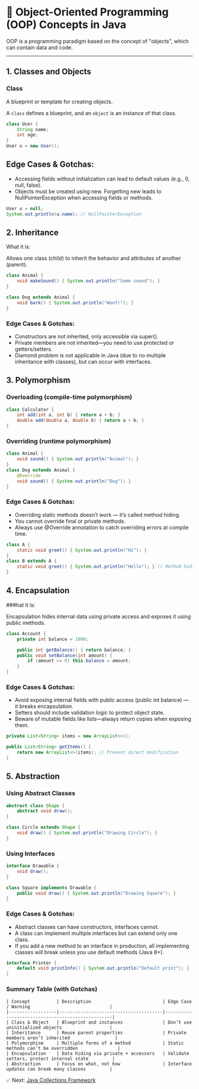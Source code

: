 # 🧱 Object-Oriented Programming (OOP) Concepts in Java

OOP is a programming paradigm based on the concept of "objects", which can contain data and code.

---

##  1. Classes and Objects

###  Class
A blueprint or template for creating objects.

A `class` defines a blueprint, and an `object` is an instance of that class.

```java
class User {
    String name;
    int age;
}
User u = new User();
```
##  Edge Cases & Gotchas:
-	Accessing fields without initialization can lead to default values (e.g., 0, null, false).
-	Objects must be created using new. Forgetting new leads to NullPointerException when accessing fields or methods.


```java
User u = null;
System.out.println(u.name); // NullPointerException
```
## 2. Inheritance

 What it is:

Allows one class (child) to inherit the behavior and attributes of another (parent).
```java
class Animal {
    void makeSound() { System.out.println("Some sound"); }
}

class Dog extends Animal {
    void bark() { System.out.println("Woof!"); }
}
```
### Edge Cases & Gotchas:
-	Constructors are not inherited, only accessible via super().
-	Private members are not inherited—you need to use protected or getters/setters.
-	Diamond problem is not applicable in Java (due to no multiple inheritance with classes), but can occur with interfaces.

## 3. Polymorphism

### Overloading (compile-time polymorphism)
```java
class Calculator {
    int add(int a, int b) { return a + b; }
    double add(double a, double b) { return a + b; }
}
```
### Overriding (runtime polymorphism)
```java
class Animal {
    void sound() { System.out.println("Animal"); }
}
class Dog extends Animal {
    @Override
    void sound() { System.out.println("Dog"); }
}
```
### Edge Cases & Gotchas:
-	Overriding static methods doesn’t work — it’s called method hiding.
-	You cannot override final or private methods.
-	Always use @Override annotation to catch overriding errors at compile time.
```java
class A {
    static void greet() { System.out.println("Hi"); }
}
class B extends A {
    static void greet() { System.out.println("Hello"); } // Method hiding
}
```
## 4. Encapsulation
 ###hat it is:

Encapsulation hides internal data using private access and exposes it using public methods.
```java
class Account {
    private int balance = 1000;

    public int getBalance() { return balance; }
    public void setBalance(int amount) {
        if (amount >= 0) this.balance = amount;
    }
}
```
### Edge Cases & Gotchas:
-	Avoid exposing internal fields with public access (public int balance) — it breaks encapsulation.
-	Setters should include validation logic to protect object state.
-	Beware of mutable fields like lists—always return copies when exposing them.
```java
private List<String> items = new ArrayList<>();

public List<String> getItems() {
    return new ArrayList<>(items); // Prevent direct modification
}
```
## 5. Abstraction

### Using Abstract Classes
```java
abstract class Shape {
    abstract void draw();
}

class Circle extends Shape {
    void draw() { System.out.println("Drawing Circle"); }
}
```
### Using Interfaces
```java
interface Drawable {
    void draw();
}

class Square implements Drawable {
    public void draw() { System.out.println("Drawing Square"); }
}
```
### Edge Cases & Gotchas:
-	Abstract classes can have constructors, interfaces cannot.
-	A class can implement multiple interfaces but can extend only one class.
-	If you add a new method to an interface in production, all implementing classes will break unless you use default methods (Java 8+).
```java
interface Printer {
    default void printInfo() { System.out.println("Default print"); }
}
```
### Summary Table (with Gotchas)
```text
| Concept          | Description                           | Edge Case / Warning                              |
|------------------|---------------------------------------|--------------------------------------------------|
| Class & Object   | Blueprint and instances               | Don’t use uninitialized objects                  |
| Inheritance      | Reuse parent properties               | Private members aren’t inherited                 |
| Polymorphism     | Multiple forms of a method            | Static methods can’t be overridden               |
| Encapsulation    | Data hiding via private + accessors   | Validate setters, protect internal state         |
| Abstraction      | Focus on what, not how                | Interface updates can break many classes         |
```
✅ Next: [Java Collections Framework](Java-Collections.md)